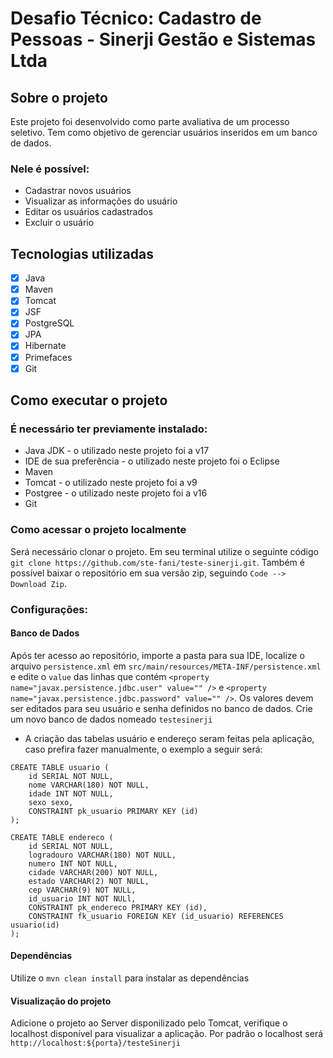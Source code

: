 # Desafio Técnico: Cadastro de Pessoas - Sinerji Gestão e Sistemas Ltda
## Sobre o projeto
Este projeto foi desenvolvido como parte avaliativa de um processo seletivo. Tem como objetivo de gerenciar usuários inseridos em um banco de dados.
### Nele é possível:
- Cadastrar novos usuários
- Visualizar as informações do usuário
- Editar os usuários cadastrados
- Excluir o usuário
  
## Tecnologias utilizadas
- [x] Java
- [x] Maven
- [x] Tomcat
- [x] JSF
- [x] PostgreSQL
- [x] JPA
- [x] Hibernate
- [x] Primefaces
- [x] Git

## Como executar o projeto
### É necessário ter previamente instalado:
- Java JDK - o utilizado neste projeto foi a v17
- IDE de sua preferência - o utilizado neste projeto foi o Eclipse
- Maven
- Tomcat - o utilizado neste projeto foi a v9
- Postgree - o utilizado neste projeto foi a v16
- Git
  
### Como acessar o projeto localmente
Será necessário clonar o projeto. Em seu terminal utilize o seguinte código `git clone https://github.com/ste-fani/teste-sinerji.git`. Também é possível baixar o repositório em sua versão zip, seguindo `Code --> Download Zip`.
### Configurações:
#### Banco de Dados
Após ter acesso ao repositório, importe a pasta para sua IDE, localize o arquivo `persistence.xml` em `src/main/resources/META-INF/persistence.xml` e edite o `value` das linhas que contém `<property name="javax.persistence.jdbc.user" value="" />` e `<property name="javax.persistence.jdbc.password" value="" />`. Os valores devem ser editados para seu usuário e senha definidos no banco de dados.
Crie um novo banco de dados nomeado `testesinerji`
- A criação das tabelas usuário e endereço seram feitas pela aplicação, caso prefira fazer manualmente, o exemplo a seguir será:
```
CREATE TABLE usuario (
    id SERIAL NOT NULL,
    nome VARCHAR(180) NOT NULL,
    idade INT NOT NULL,
    sexo sexo,
    CONSTRAINT pk_usuario PRIMARY KEY (id)
);

CREATE TABLE endereco (
    id SERIAL NOT NULL,
    logradouro VARCHAR(180) NOT NULL,
    numero INT NOT NULL,
    cidade VARCHAR(200) NOT NULL,
    estado VARCHAR(2) NOT NULL,
    cep VARCHAR(9) NOT NULL,
    id_usuario INT NOT NULl,
    CONSTRAINT pk_endereco PRIMARY KEY (id),
    CONSTRAINT fk_usuario FOREIGN KEY (id_usuario) REFERENCES usuario(id)
);
```
#### Dependências
Utilize o `mvn clean install` para instalar as dependências

#### Visualização do projeto
Adicione o projeto ao Server disponilizado pelo Tomcat, verifique o localhost disponível para visualizar a aplicação. Por padrão o localhost será `http://localhost:${porta}/testeSinerji`
